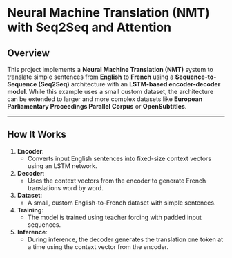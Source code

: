 # Neural Machine Translation (NMT) with Seq2Seq and Attention

## **Overview**
This project implements a **Neural Machine Translation (NMT)** system to translate simple sentences from **English** to **French** using a **Sequence-to-Sequence (Seq2Seq)** architecture with an **LSTM-based encoder-decoder model**. While this example uses a small custom dataset, the architecture can be extended to larger and more complex datasets like **European Parliamentary Proceedings Parallel Corpus** or **OpenSubtitles**.

---

## **How It Works**
1. **Encoder**:
   - Converts input English sentences into fixed-size context vectors using an LSTM network.
2. **Decoder**:
   - Uses the context vectors from the encoder to generate French translations word by word.
3. **Dataset**:
   - A small, custom English-to-French dataset with simple sentences.
4. **Training**:
   - The model is trained using teacher forcing with padded input sequences.
5. **Inference**:
   - During inference, the decoder generates the translation one token at a time using the context vector from the encoder.


